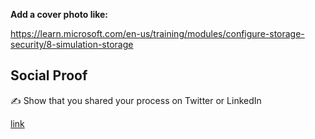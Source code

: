 **Add a cover photo like:**

https://learn.microsoft.com/en-us/training/modules/configure-storage-security/8-simulation-storage 





## Social Proof

✍️ Show that you shared your process on Twitter or LinkedIn

[link](link)
